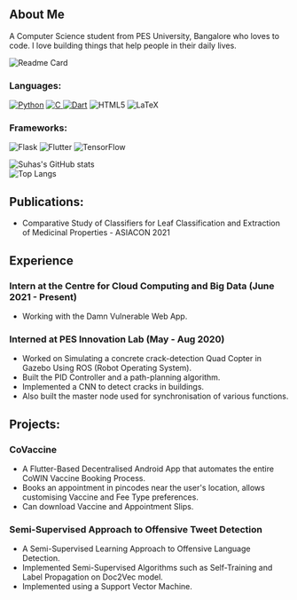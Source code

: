 ## About Me

A Computer Science student from PES University, Bangalore who loves to code. I love building things that help people in their daily lives.

![Readme Card](https://github-readme-stats.vercel.app/api/pin/?username=thesuhas&repo=thesuhas)


### Languages:
<a href="https://github.com/thesuhas?tab=repositories&language=python" target="_blank"><img alt="Python" src="https://img.shields.io/badge/python-%2314354C.svg?style=for-the-badge&logo=python&logoColor=white"/></a> 
<a href="https://github.com/thesuhas?tab=repositories&q=&type=&language=c&sort=" target="_blank"><img alt="C" src="https://img.shields.io/badge/c-%2300599C.svg?style=for-the-badge&logo=c&logoColor=white"/> </a>
<a href="https://github.com/thesuhas?tab=repositories&q=&type=&language=dart&sort=" target="_blank"><img alt="Dart" src="https://img.shields.io/badge/dart-%230175C2.svg?style=for-the-badge&logo=dart&logoColor=white"/></a>
<img alt="HTML5" src="https://img.shields.io/badge/html5-%23E34F26.svg?style=for-the-badge&logo=html5&logoColor=white"/> <img alt="LaTeX" src="https://img.shields.io/badge/latex-%23008080.svg?style=for-the-badge&logo=latex&logoColor=white"/>

### Frameworks:
<img alt="Flask" src="https://img.shields.io/badge/flask-%23000.svg?style=for-the-badge&logo=flask&logoColor=white"/> <img alt="Flutter" src="https://img.shields.io/badge/Flutter-%2302569B.svg?style=for-the-badge&logo=Flutter&logoColor=white" /> <img alt="TensorFlow" src="https://img.shields.io/badge/TensorFlow-%23FF6F00.svg?style=for-the-badge&logo=TensorFlow&logoColor=white" />

![Suhas's GitHub stats](https://github-readme-stats.vercel.app/api?username=thesuhas&show_icons=true&theme=dark)
<br>
![Top Langs](https://github-readme-stats.vercel.app/api/top-langs/?username=thesuhas&hide=jupyter+notebook&theme=dark&layout=compact)



## Publications:
* Comparative Study of Classifiers for Leaf Classification and Extraction of Medicinal Properties - ASIACON 2021


## Experience

### Intern at the Centre for Cloud Computing and Big Data (June 2021 - Present)
* Working with the Damn Vulnerable Web App.


### Interned at PES Innovation Lab (May - Aug 2020)

* Worked on Simulating a concrete crack-detection Quad Copter in Gazebo Using ROS (Robot Operating System).
* Built the PID Controller and a path-planning algorithm.
* Implemented a CNN to detect cracks in buildings.
* Also built the master node used for synchronisation of various functions.

## Projects:

### CoVaccine
* A Flutter-Based Decentralised Android App that automates the entire CoWIN Vaccine Booking Process.
* Books an appointment in pincodes near the user's location, allows customising Vaccine and Fee Type preferences.
* Can download Vaccine and Appointment Slips.

### Semi-Supervised Approach to Offensive Tweet Detection
* A Semi-Supervised Learning Approach to Offensive Language Detection.
* Implemented Semi-Supervised Algorithms such as Self-Training and Label Propagation on Doc2Vec model. 
* Implemented using a Support Vector Machine.
